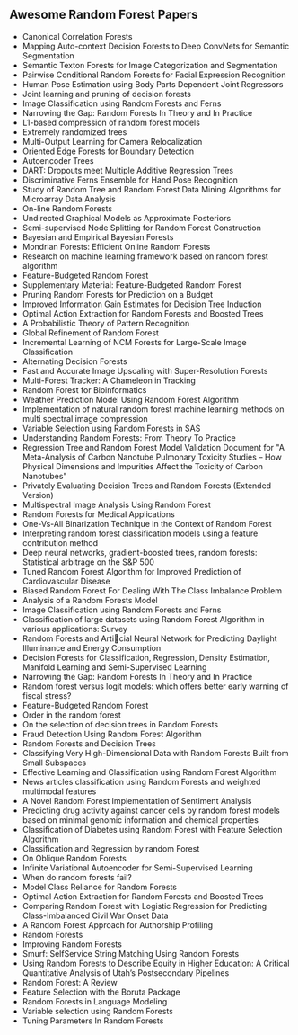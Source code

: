 <h2>Awesome Random Forest Papers</h2>


<ul>

                             

 <li><a target="_blank" href="https://github.com/manjunath5496/Awesome-Random-Forest-Papers/blob/master/raf(1).pdf" style="text-decoration:none;">Canonical Correlation Forests</a></li>

 <li><a target="_blank" href="https://github.com/manjunath5496/Awesome-Random-Forest-Papers/blob/master/raf(2).pdf" style="text-decoration:none;">Mapping Auto-context Decision Forests to Deep ConvNets for Semantic Segmentation</a></li>

<li><a target="_blank" href="https://github.com/manjunath5496/Awesome-Random-Forest-Papers/blob/master/raf(3).pdf" style="text-decoration:none;">Semantic Texton Forests for Image Categorization and Segmentation</a></li>
 <li><a target="_blank" href="https://github.com/manjunath5496/Awesome-Random-Forest-Papers/blob/master/raf(4).pdf" style="text-decoration:none;">Pairwise Conditional Random Forests for Facial Expression Recognition</a></li>                              
<li><a target="_blank" href="https://github.com/manjunath5496/Awesome-Random-Forest-Papers/blob/master/raf(5).pdf" style="text-decoration:none;">Human Pose Estimation using Body Parts Dependent Joint Regressors</a></li>
<li><a target="_blank" href="https://github.com/manjunath5496/Awesome-Random-Forest-Papers/blob/master/raf(6).pdf" style="text-decoration:none;">Joint learning and pruning of decision forests</a></li>
 <li><a target="_blank" href="https://github.com/manjunath5496/Awesome-Random-Forest-Papers/blob/master/raf(7).pdf" style="text-decoration:none;">Image Classification using Random Forests and Ferns</a></li>

 <li><a target="_blank" href="https://github.com/manjunath5496/Awesome-Random-Forest-Papers/blob/master/raf(8).pdf" style="text-decoration:none;"> Narrowing the Gap: Random Forests In Theory and In Practice </a></li>
   <li><a target="_blank" href="https://github.com/manjunath5496/Awesome-Random-Forest-Papers/blob/master/raf(9).pdf" style="text-decoration:none;">L1-based compression of random forest models</a></li>
  
   
 <li><a target="_blank" href="https://github.com/manjunath5496/Awesome-Random-Forest-Papers/blob/master/raf(10).pdf" style="text-decoration:none;">Extremely randomized trees</a></li>                              
<li><a target="_blank" href="https://github.com/manjunath5496/Awesome-Random-Forest-Papers/blob/master/raf(11).pdf" style="text-decoration:none;">Multi-Output Learning for Camera Relocalization</a></li>
<li><a target="_blank" href="https://github.com/manjunath5496/Awesome-Random-Forest-Papers/blob/master/raf(12).pdf" style="text-decoration:none;">Oriented Edge Forests for Boundary Detection</a></li>
<li><a target="_blank" href="https://github.com/manjunath5496/Awesome-Random-Forest-Papers/blob/master/raf(13).pdf" style="text-decoration:none;">Autoencoder Trees</a></li>

<li><a target="_blank" href="https://github.com/manjunath5496/Awesome-Random-Forest-Papers/blob/master/raf(14).pdf" style="text-decoration:none;">DART: Dropouts meet Multiple Additive Regression Trees</a></li>
                              
<li><a target="_blank" href="https://github.com/manjunath5496/Awesome-Random-Forest-Papers/blob/master/raf(15).pdf" style="text-decoration:none;">Discriminative Ferns Ensemble for Hand Pose Recognition</a></li>

<li><a target="_blank" href="https://github.com/manjunath5496/Awesome-Random-Forest-Papers/blob/master/raf(16).pdf" style="text-decoration:none;">Study of Random Tree and Random Forest Data Mining Algorithms for Microarray Data Analysis</a></li>

  <li><a target="_blank" href="https://github.com/manjunath5496/Awesome-Random-Forest-Papers/blob/master/raf(17).pdf" style="text-decoration:none;">
On-line Random Forests</a></li>   
  
<li><a target="_blank" href="https://github.com/manjunath5496/Awesome-Random-Forest-Papers/blob/master/raf(18).pdf" style="text-decoration:none;">Undirected Graphical Models as Approximate Posteriors</a></li> 

  
<li><a target="_blank" href="https://github.com/manjunath5496/Awesome-Random-Forest-Papers/blob/master/raf(19).pdf" style="text-decoration:none;">Semi-supervised Node Splitting for Random Forest Construction</a></li> 

<li><a target="_blank" href="https://github.com/manjunath5496/Awesome-Random-Forest-Papers/blob/master/raf(20).pdf" style="text-decoration:none;">
Bayesian and Empirical Bayesian Forests</a></li>

<li><a target="_blank" href="https://github.com/manjunath5496/Awesome-Random-Forest-Papers/blob/master/raf(21).pdf" style="text-decoration:none;">Mondrian Forests: Efficient Online Random Forests</a></li>
<li><a target="_blank" href="https://github.com/manjunath5496/Awesome-Random-Forest-Papers/blob/master/raf(22).pdf" style="text-decoration:none;">Research on machine learning framework based on random forest algorithm</a></li> 
 <li><a target="_blank" href="https://github.com/manjunath5496/Awesome-Random-Forest-Papers/blob/master/raf(23).pdf" style="text-decoration:none;">Feature-Budgeted Random Forest</a></li> 
 

   <li><a target="_blank" href="https://github.com/manjunath5496/Awesome-Random-Forest-Papers/blob/master/raf(24).pdf" style="text-decoration:none;">Supplementary Material: Feature-Budgeted Random Forest</a></li>
 
   <li><a target="_blank" href="https://github.com/manjunath5496/Awesome-Random-Forest-Papers/blob/master/raf(25).pdf" style="text-decoration:none;">Pruning Random Forests for Prediction on a Budget</a></li>                              
 <li><a target="_blank" href="https://github.com/manjunath5496/Awesome-Random-Forest-Papers/blob/master/raf(26).pdf" style="text-decoration:none;">Improved Information Gain Estimates for Decision Tree Induction</a></li>
 <li><a target="_blank" href="https://github.com/manjunath5496/Awesome-Random-Forest-Papers/blob/master/raf(27).pdf" style="text-decoration:none;">Optimal Action Extraction for Random Forests and Boosted Trees</a></li>
   
 
   <li><a target="_blank" href="https://github.com/manjunath5496/Awesome-Random-Forest-Papers/blob/master/raf(28).pdf" style="text-decoration:none;">A Probabilistic Theory
of Pattern Recognition</a></li>
 
   <li><a target="_blank" href="https://github.com/manjunath5496/Awesome-Random-Forest-Papers/blob/master/raf(29).pdf" style="text-decoration:none;">Global Refinement of Random Forest</a></li>                              

  <li><a target="_blank" href="https://github.com/manjunath5496/Awesome-Random-Forest-Papers/blob/master/raf(30).pdf" style="text-decoration:none;">Incremental Learning of NCM Forests for Large-Scale Image Classification</a></li>
 
   <li><a target="_blank" href="https://github.com/manjunath5496/Awesome-Random-Forest-Papers/blob/master/raf(31).pdf" style="text-decoration:none;">Alternating Decision Forests</a></li> 
    <li><a target="_blank" href="https://github.com/manjunath5496/Awesome-Random-Forest-Papers/blob/master/raf(32).pdf" style="text-decoration:none;">
Fast and Accurate Image Upscaling with Super-Resolution Forests</a></li> 

   <li><a target="_blank" href="https://github.com/manjunath5496/Awesome-Random-Forest-Papers/blob/master/raf(33).pdf" style="text-decoration:none;">Multi-Forest Tracker: A Chameleon in Tracking</a></li> 
   
<li><a target="_blank" href="https://github.com/manjunath5496/Awesome-Random-Forest-Papers/blob/master/raf(34).pdf" style="text-decoration:none;">Random Forest for Bioinformatics</a></li> 
 
  <li><a target="_blank" href="https://github.com/manjunath5496/Awesome-Random-Forest-Papers/blob/master/raf(35).pdf" style="text-decoration:none;">Weather Prediction Model Using Random Forest Algorithm</a></li> 

  <li><a target="_blank" href="https://github.com/manjunath5496/Awesome-Random-Forest-Papers/blob/master/raf(36).pdf" style="text-decoration:none;">Implementation of natural random forest machine learning methods on multi spectral image compression</a></li> 
 
<li><a target="_blank" href="https://github.com/manjunath5496/Awesome-Random-Forest-Papers/blob/master/raf(37).pdf" style="text-decoration:none;">Variable Selection using Random Forests in SAS</a></li>
 <li><a target="_blank" href="https://github.com/manjunath5496/Awesome-Random-Forest-Papers/blob/master/raf(38).pdf" style="text-decoration:none;">Understanding Random Forests: From Theory To Practice</a></li>
<li><a target="_blank" href="https://github.com/manjunath5496/Awesome-Random-Forest-Papers/blob/master/raf(39).pdf" style="text-decoration:none;">Regression Tree and Random Forest Model Validation Document for "A Meta-Analysis of Carbon Nanotube Pulmonary Toxicity Studies – How Physical Dimensions and Impurities Affect the Toxicity of Carbon Nanotubes"</a></li>
 <li><a target="_blank" href="https://github.com/manjunath5496/Awesome-Random-Forest-Papers/blob/master/raf(40).pdf" style="text-decoration:none;">Privately Evaluating Decision Trees and Random Forests (Extended Version)</a></li>                              
<li><a target="_blank" href="https://github.com/manjunath5496/Awesome-Random-Forest-Papers/blob/master/raf(41).pdf" style="text-decoration:none;">Multispectral Image Analysis Using Random Forest</a></li>
<li><a target="_blank" href="https://github.com/manjunath5496/Awesome-Random-Forest-Papers/blob/master/raf(42).pdf" style="text-decoration:none;">Random Forests
for Medical Applications</a></li>
 
  <li><a target="_blank" href="https://github.com/manjunath5496/Awesome-Random-Forest-Papers/blob/master/raf(43).pdf" style="text-decoration:none;">One-Vs-All Binarization Technique in the Context of Random Forest</a></li>
 <li><a target="_blank" href="https://github.com/manjunath5496/Awesome-Random-Forest-Papers/blob/master/raf(44).pdf" style="text-decoration:none;">Interpreting random forest classification models using a feature contribution method</a></li>
   <li><a target="_blank" href="https://github.com/manjunath5496/Awesome-Random-Forest-Papers/blob/master/raf(45).pdf" style="text-decoration:none;">Deep neural networks, gradient-boosted trees, random forests: Statistical arbitrage on the S&P 500</a></li>  
   
<li><a target="_blank" href="https://github.com/manjunath5496/Awesome-Random-Forest-Papers/blob/master/raf(46).pdf" style="text-decoration:none;">Tuned Random Forest Algorithm for Improved Prediction of Cardiovascular Disease</a></li> 
                             
<li><a target="_blank" href="https://github.com/manjunath5496/Awesome-Random-Forest-Papers/blob/master/raf(47).pdf" style="text-decoration:none;">Biased Random Forest For Dealing With The Class Imbalance Problem</a></li>
<li><a target="_blank" href="https://github.com/manjunath5496/Awesome-Random-Forest-Papers/blob/master/raf(48).pdf" style="text-decoration:none;">Analysis of a Random Forests Model</a></li>

<li><a target="_blank" href="https://github.com/manjunath5496/Awesome-Random-Forest-Papers/blob/master/raf(49).pdf" style="text-decoration:none;">Image Classification using Random Forests and Ferns</a></li>
                              
<li><a target="_blank" href="https://github.com/manjunath5496/Awesome-Random-Forest-Papers/blob/master/raf(50).pdf" style="text-decoration:none;">Classification of large datasets using Random Forest Algorithm in various applications: Survey</a></li>
<li><a target="_blank" href="https://github.com/manjunath5496/Awesome-Random-Forest-Papers/blob/master/raf(51).pdf" style="text-decoration:none;">Random Forests and Articial Neural Network for Predicting Daylight Illuminance and Energy Consumption</a></li>
<li><a target="_blank" href="https://github.com/manjunath5496/Awesome-Random-Forest-Papers/blob/master/raf(52).pdf" style="text-decoration:none;">Decision Forests for Classification, Regression, Density Estimation, Manifold Learning and Semi-Supervised Learning</a></li>

<li><a target="_blank" href="https://github.com/manjunath5496/Awesome-Random-Forest-Papers/blob/master/raf(53).pdf" style="text-decoration:none;">Narrowing the Gap: Random Forests In Theory and In Practice</a></li>
 
<li><a target="_blank" href="https://github.com/manjunath5496/Awesome-Random-Forest-Papers/blob/master/raf(54).pdf" style="text-decoration:none;">Random forest versus logit models: which offers better early warning of fiscal stress? </a></li>

<li><a target="_blank" href="https://github.com/manjunath5496/Awesome-Random-Forest-Papers/blob/master/raf(55).pdf" style="text-decoration:none;">Feature-Budgeted Random Forest</a></li>
 
  <li><a target="_blank" href="https://github.com/manjunath5496/Awesome-Random-Forest-Papers/blob/master/raf(56).pdf" style="text-decoration:none;">Order in the random forest </a></li>                              

  <li><a target="_blank" href="https://github.com/manjunath5496/Awesome-Random-Forest-Papers/blob/master/raf(57).pdf" style="text-decoration:none;">On the selection of decision trees in Random Forests</a></li>
 
   <li><a target="_blank" href="https://github.com/manjunath5496/Awesome-Random-Forest-Papers/blob/master/raf(58).pdf" style="text-decoration:none;">Fraud Detection Using Random Forest Algorithm</a></li>
    <li><a target="_blank" href="https://github.com/manjunath5496/Awesome-Random-Forest-Papers/blob/master/raf(59).pdf" style="text-decoration:none;">Random Forests and Decision Trees</a></li>
 
  <li><a target="_blank" href="https://github.com/manjunath5496/Awesome-Random-Forest-Papers/blob/master/raf(60).pdf" style="text-decoration:none;">Classifying Very
High-Dimensional Data with Random Forests Built from Small Subspaces</a></li>
 
   <li><a target="_blank" href="https://github.com/manjunath5496/Awesome-Random-Forest-Papers/blob/master/raf(61).pdf" style="text-decoration:none;">Effective Learning and Classification using Random Forest Algorithm</a></li>
 
   <li><a target="_blank" href="https://github.com/manjunath5496/Awesome-Random-Forest-Papers/blob/master/raf(62).pdf" style="text-decoration:none;">News articles classification using Random Forests and weighted multimodal features</a></li>
 
   <li><a target="_blank" href="https://github.com/manjunath5496/Awesome-Random-Forest-Papers/blob/master/raf(63).pdf" style="text-decoration:none;">A Novel Random Forest Implementation of Sentiment Analysis</a></li>                              

  <li><a target="_blank" href="https://github.com/manjunath5496/Awesome-Random-Forest-Papers/blob/master/raf(64).pdf" style="text-decoration:none;">Predicting drug activity against cancer cells by random forest models based on minimal genomic information and chemical properties</a></li>
 
   <li><a target="_blank" href="https://github.com/manjunath5496/Awesome-Random-Forest-Papers/blob/master/raf(65).pdf" style="text-decoration:none;">Classification of Diabetes using Random Forest with Feature Selection Algorithm</a></li> 

   <li><a target="_blank" href="https://github.com/manjunath5496/Awesome-Random-Forest-Papers/blob/master/raf(66).pdf" style="text-decoration:none;">Classification and Regression by random Forest</a></li> 
 
   <li><a target="_blank" href="https://github.com/manjunath5496/Awesome-Random-Forest-Papers/blob/master/raf(67).pdf" style="text-decoration:none;">On Oblique Random Forests</a></li>                              

  <li><a target="_blank" href="https://github.com/manjunath5496/Awesome-Random-Forest-Papers/blob/master/raf(68).pdf" style="text-decoration:none;">Infinite Variational Autoencoder for Semi-Supervised Learning</a></li> 
 
  
   <li><a target="_blank" href="https://github.com/manjunath5496/Awesome-Random-Forest-Papers/blob/master/raf(69).pdf" style="text-decoration:none;">When do random forests fail?</a></li>                              

  <li><a target="_blank" href="https://github.com/manjunath5496/Awesome-Random-Forest-Papers/blob/master/raf(70).pdf" style="text-decoration:none;">Model Class Reliance for Random Forests</a></li> 
  
 
 <li><a target="_blank" href="https://github.com/manjunath5496/Awesome-Random-Forest-Papers/blob/master/raf(71).pdf" style="text-decoration:none;">Optimal Action Extraction for Random Forests and Boosted Trees</a></li>
 
 <li><a target="_blank" href="https://github.com/manjunath5496/Awesome-Random-Forest-Papers/blob/master/raf(72).pdf" style="text-decoration:none;">Comparing Random Forest with Logistic Regression for Predicting Class-Imbalanced Civil War Onset Data</a></li> 
 
 
 <li><a target="_blank" href="https://github.com/manjunath5496/Awesome-Random-Forest-Papers/blob/master/raf(73).pdf" style="text-decoration:none;">A Random Forest Approach for Authorship Profiling</a></li>
  <li><a target="_blank" href="https://github.com/manjunath5496/Awesome-Random-Forest-Papers/blob/master/raf(74).pdf" style="text-decoration:none;">Random Forests</a></li>
    <li><a target="_blank" href="https://github.com/manjunath5496/Awesome-Random-Forest-Papers/blob/master/raf(75).pdf" style="text-decoration:none;">Improving Random Forests</a></li>                        
<li><a target="_blank" href="https://github.com/manjunath5496/Awesome-Random-Forest-Papers/blob/master/raf(76).pdf" style="text-decoration:none;">Smurf: SelfService
String Matching Using Random Forests</a></li>

 <li><a target="_blank" href="https://github.com/manjunath5496/Awesome-Random-Forest-Papers/blob/master/raf(77).pdf" style="text-decoration:none;">Using Random Forests to Describe Equity in Higher Education: A Critical Quantitative Analysis of Utah’s Postsecondary Pipelines</a></li> 
 
 
 <li><a target="_blank" href="https://github.com/manjunath5496/Awesome-Random-Forest-Papers/blob/master/raf(78).pdf" style="text-decoration:none;">Random Forest: A Review</a></li>
  <li><a target="_blank" href="https://github.com/manjunath5496/Awesome-Random-Forest-Papers/blob/master/raf(79).pdf" style="text-decoration:none;">Feature Selection with the Boruta Package</a></li>


 <li><a target="_blank" href="https://github.com/manjunath5496/Awesome-Random-Forest-Papers/blob/master/raf(80).pdf" style="text-decoration:none;">Random Forests in Language Modeling</a></li> 
 
 
 <li><a target="_blank" href="https://github.com/manjunath5496/Awesome-Random-Forest-Papers/blob/master/raf(81).pdf" style="text-decoration:none;">Variable selection using Random Forests</a></li>
  <li><a target="_blank" href="https://github.com/manjunath5496/Awesome-Random-Forest-Papers/blob/master/raf(82).pdf" style="text-decoration:none;">Tuning Parameters In Random Forests</a></li>
   
   
   
   
   
   
</ul>
